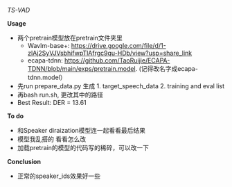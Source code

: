 *TS-VAD*

**Usage**
- 两个pretrain模型放在pretrain文件夹里 
  - Wavlm-base+: https://drive.google.com/file/d/1-zlAj2SyVJVsbhifwpTlAfrgc9qu-HDb/view?usp=share_link
  - ecapa-tdnn: https://github.com/TaoRuijie/ECAPA-TDNN/blob/main/exps/pretrain.model. (记得改名字成ecapa-tdnn.model）
- 先run prepare_data.py 生成 1. target_speech_data 2. training and eval list
- 再bash run.sh, 更改其中的路径
- Best Result: DER = 13.61

**To do**
- 和Speaker diraization模型连一起看看最后结果
- 模型我乱搭的 看看怎么改
- 加载pretrain的模型的代码写的稀碎，可以改一下

**Conclusion**
- 正常的speaker_ids效果好一些